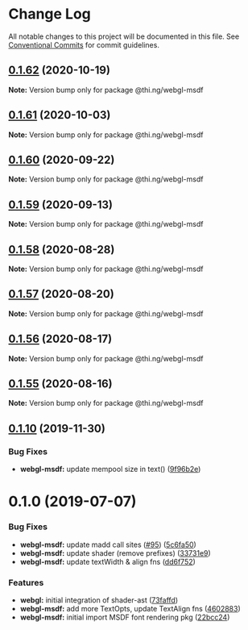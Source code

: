 # Change Log

All notable changes to this project will be documented in this file.
See [Conventional Commits](https://conventionalcommits.org) for commit guidelines.

## [0.1.62](https://github.com/thi-ng/umbrella/compare/@thi.ng/webgl-msdf@0.1.61...@thi.ng/webgl-msdf@0.1.62) (2020-10-19)

**Note:** Version bump only for package @thi.ng/webgl-msdf





## [0.1.61](https://github.com/thi-ng/umbrella/compare/@thi.ng/webgl-msdf@0.1.60...@thi.ng/webgl-msdf@0.1.61) (2020-10-03)

**Note:** Version bump only for package @thi.ng/webgl-msdf





## [0.1.60](https://github.com/thi-ng/umbrella/compare/@thi.ng/webgl-msdf@0.1.59...@thi.ng/webgl-msdf@0.1.60) (2020-09-22)

**Note:** Version bump only for package @thi.ng/webgl-msdf





## [0.1.59](https://github.com/thi-ng/umbrella/compare/@thi.ng/webgl-msdf@0.1.58...@thi.ng/webgl-msdf@0.1.59) (2020-09-13)

**Note:** Version bump only for package @thi.ng/webgl-msdf





## [0.1.58](https://github.com/thi-ng/umbrella/compare/@thi.ng/webgl-msdf@0.1.57...@thi.ng/webgl-msdf@0.1.58) (2020-08-28)

**Note:** Version bump only for package @thi.ng/webgl-msdf





## [0.1.57](https://github.com/thi-ng/umbrella/compare/@thi.ng/webgl-msdf@0.1.56...@thi.ng/webgl-msdf@0.1.57) (2020-08-20)

**Note:** Version bump only for package @thi.ng/webgl-msdf





## [0.1.56](https://github.com/thi-ng/umbrella/compare/@thi.ng/webgl-msdf@0.1.55...@thi.ng/webgl-msdf@0.1.56) (2020-08-17)

**Note:** Version bump only for package @thi.ng/webgl-msdf





## [0.1.55](https://github.com/thi-ng/umbrella/compare/@thi.ng/webgl-msdf@0.1.54...@thi.ng/webgl-msdf@0.1.55) (2020-08-16)

**Note:** Version bump only for package @thi.ng/webgl-msdf





## [0.1.10](https://github.com/thi-ng/umbrella/compare/@thi.ng/webgl-msdf@0.1.9...@thi.ng/webgl-msdf@0.1.10) (2019-11-30)

### Bug Fixes

* **webgl-msdf:** update mempool size in text() ([9f96b2e](https://github.com/thi-ng/umbrella/commit/9f96b2ec525cd8d8a5d5e31d39352f0c6e350991))

# 0.1.0 (2019-07-07)

### Bug Fixes

* **webgl-msdf:** update madd call sites ([#95](https://github.com/thi-ng/umbrella/issues/95)) ([5c6fa50](https://github.com/thi-ng/umbrella/commit/5c6fa50))
* **webgl-msdf:** update shader (remove prefixes) ([33731e9](https://github.com/thi-ng/umbrella/commit/33731e9))
* **webgl-msdf:** update textWidth & align fns ([dd6f752](https://github.com/thi-ng/umbrella/commit/dd6f752))

### Features

* **webgl:** initial integration of shader-ast ([73faffd](https://github.com/thi-ng/umbrella/commit/73faffd))
* **webgl-msdf:** add more TextOpts, update TextAlign fns ([4602883](https://github.com/thi-ng/umbrella/commit/4602883))
* **webgl-msdf:** initial import MSDF font rendering pkg ([22bcc24](https://github.com/thi-ng/umbrella/commit/22bcc24))
